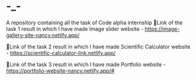# -_-
A repository containing all the task of Code alpha internship
🔗Link of the task 1 result in which I have made Image slider website - https://image-gallery-site-nancy.netlify.app/

🔗Link of the task 2 result in which I have made Scientific Calculator website - https://scientific-calculator-link.netlify.app/

🔗Link of the task 3 result in which I have made Portfolio website - https://portfolio-website-nancy.netlify.app/#

